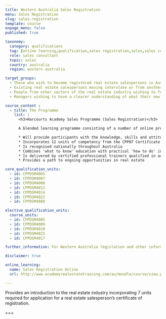 ```yaml
---
title: Western Australia Sales Registration
menu: Sales Registration
slug: sales-registration
template: course
onpage_menu: false
published: true

taxonomy:
  category: qualifications
  tag: [online learning,qualification,sales registration,sales,sales consultants,western australia]
  role: sales consultant
  topic: sales
  country: australia
  region: western australia

target_groups:
  - Those who wish to become registered real estate salespersons in Australia
  - Existing real estate salespersons moving interstate or from another country wishing to register as a salesperson
  - People from other sectors of the real estate industry wishing to further develop their knowledge or skills in specific areas
  - Managers wishing to have a clearer understanding of what their new recruits are learning

course_content :
  - title: The Programme
    list: |
      <h3>Harcourts Academy Sales Programme (Sales Registration)</h3>

      A blended learning programme consisting of a number of online pre-course tasks, 4 days in class training, one-on-one coaching in the field with the student's office manager with accompanying in the field project work, and then a final 2 days in class training. The Programme:

      * Will provide participants with the knowledge, skills and attitudes to build a successful career in real estate sales
      * Incorporates 12 units of competency from the CPP07 Certificate IV in Property Services (Real Estate)
      * Is recognised nationally throughout Australia
      * Combines 'what to know' education with practical 'how to do' instruction
      * Is delivered by certified professional trainers qualified in accelerated learning techniques to enhance learning retention and student engagement
      * Provides a path to ongoing opportunities in real estate

core_qualification_units:
  - id: CPPDSM4003
  - id: CPPDSM4007
  - id: CPPDSM4008
  - id: CPPDSM4012
  - id: CPPDSM4014
  - id: CPPDSM4022
  - id: CPPDSM4080

elective_qualification_units:
  course_units:
  - id: CPPDSM4005
  - id: CPPDSM4009
  - id: CPPDSM4010
  - id: CPPDSM4015
  - id: CPPDSM4017

further_information: For Western Australia legislation and other information visit [Department of Commerce](http://www.commerce.wa.gov.au/consumer-protection/property-industry).

disclaimer: true

online_learning:
  name: Sales Registration Online
  url: http://www.academyrealestatetraining.com/au/moodle/course/view.php?id=46

---
```


Provides an introduction to the real estate industry incorporating 7 units required for application for a real estate salesperson’s certificate of registration.

===
